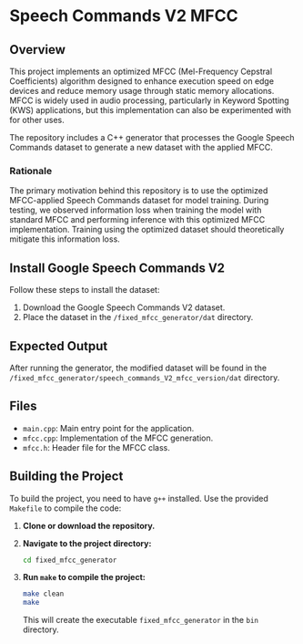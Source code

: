 # Speech Commands V2 MFCC

## Overview

This project implements an optimized MFCC (Mel-Frequency Cepstral Coefficients) algorithm designed to enhance execution speed on edge devices and reduce memory usage through static memory allocations. MFCC is widely used in audio processing, particularly in Keyword Spotting (KWS) applications, but this implementation can also be experimented with for other uses.

The repository includes a C++ generator that processes the Google Speech Commands dataset to generate a new dataset with the applied MFCC.

### Rationale

The primary motivation behind this repository is to use the optimized MFCC-applied Speech Commands dataset for model training. During testing, we observed information loss when training the model with standard MFCC and performing inference with this optimized MFCC implementation. Training using the optimized dataset should theoretically mitigate this information loss.

## Install Google Speech Commands V2

Follow these steps to install the dataset:

1. Download the Google Speech Commands V2 dataset.
2. Place the dataset in the `/fixed_mfcc_generator/dat` directory.

## Expected Output

After running the generator, the modified dataset will be found in the `/fixed_mfcc_generator/speech_commands_V2_mfcc_version/dat` directory.

## Files

- `main.cpp`: Main entry point for the application.
- `mfcc.cpp`: Implementation of the MFCC generation.
- `mfcc.h`: Header file for the MFCC class.

## Building the Project

To build the project, you need to have `g++` installed. Use the provided `Makefile` to compile the code:

1. **Clone or download the repository.**
2. **Navigate to the project directory:**

   ```bash
   cd fixed_mfcc_generator
   ```

3. **Run `make` to compile the project:**

   ```bash
   make clean
   make
   ```

   This will create the executable `fixed_mfcc_generator` in the `bin` directory.


